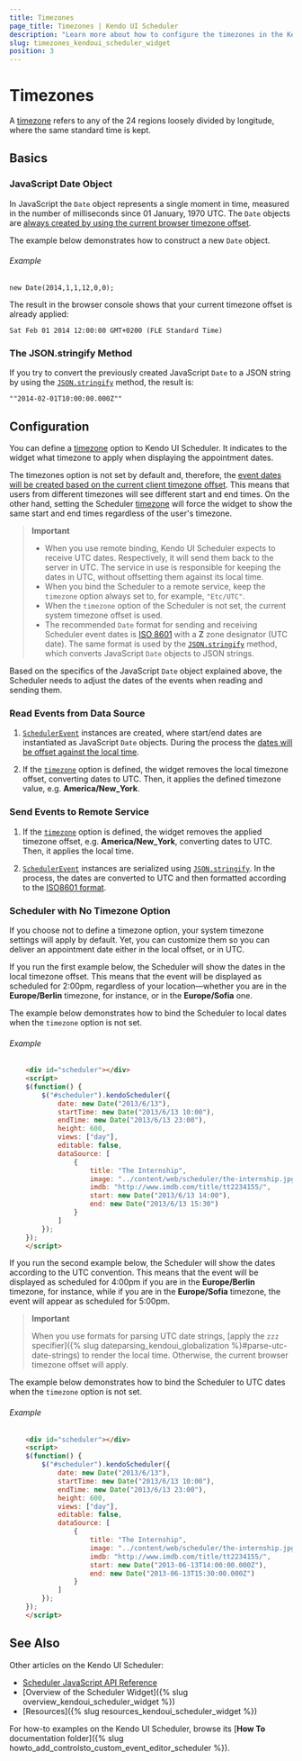 ```yaml
---
title: Timezones
page_title: Timezones | Kendo UI Scheduler
description: "Learn more about how to configure the timezones in the Kendo UI Scheduler widget."
slug: timezones_kendoui_scheduler_widget
position: 3
---
```


# Timezones

A [timezone](http://www.timeanddate.com/time/time-zones.html) refers to any of the 24 regions loosely divided by longitude, where the same standard time is kept.

## Basics

### JavaScript Date Object

In JavaScript the `Date` object represents a single moment in time, measured in the number of milliseconds since 01 January, 1970 UTC. The `Date` objects are [always created by using the current browser timezone offset](http://www.ecma-international.org/ecma-262/6.0/#sec-localtime).

The example below demonstrates how to construct a new `Date` object.

###### Example

    new Date(2014,1,1,12,0,0);

The result in the browser console shows that your current timezone offset is already applied:

    Sat Feb 01 2014 12:00:00 GMT+0200 (FLE Standard Time)

### The JSON.stringify Method

If you try to convert the previously created JavaScript `Date` to a JSON string by using the [`JSON.stringify`](https://developer.mozilla.org/en-US/docs/Web/JavaScript/Reference/Global_Objects/JSON/stringify) method, the result is:

    ""2014-02-01T10:00:00.000Z""

## Configuration

You can define a [timezone](/api/javascript/ui/scheduler#configuration-timezone) option to Kendo UI Scheduler. It indicates to the widget what timezone to apply when displaying the appointment dates.

The timezones option is not set by default and, therefore, the [event dates will be created based on the current client timezone offset](#configuration-Scheduler). This means that users from different timezones will see different start and end times. On the other hand, setting the Scheduler [timezone](/api/javascript/ui/scheduler#configuration-timezone) will force the widget to show the same start and end times regardless of the user's timezone.

> **Important**  
> * When you use remote binding, Kendo UI Scheduler expects to receive UTC dates. Respectively, it will send them back to the server in UTC. The service in use is responsible for keeping the dates in UTC, without offsetting them against its local time.
> * When you bind the Scheduler to a remote service, keep the `timezone` option always set to, for example, `"Etc/UTC"`.
> * When the `timezone` option of the Scheduler is not set, the current system timezone offset is used.
> * The recommended `Date` format for sending and receiving Scheduler event dates is [ISO 8601](https://en.wikipedia.org/wiki/ISO_8601) with a **Z** zone designator (UTC date). The same format is used by the [`JSON.stringify`](https://developer.mozilla.org/en-US/docs/Web/JavaScript/Reference/Global_Objects/JSON/stringify) method, which converts JavaScript `Date` objects to JSON strings.

Based on the specifics of the JavaScript `Date` object explained above, the Scheduler needs to adjust the dates of the events when reading and sending them.

### Read Events from Data Source

1.  [`SchedulerEvent`](/api/javascript/data/schedulerevent) instances are created, where start/end dates are instantiated as JavaScript `Date` objects. During the process the [dates will be offset against the local time](http://www.ecma-international.org/ecma-262/6.0/#sec-localtime).

2. If the [`timezone`](/api/javascript/ui/scheduler#configuration-timezone) option is defined, the widget removes the local timezone offset, converting dates to UTC. Then, it applies the defined timezone value, e.g. **America/New_York**.

### Send Events to Remote Service

1. If the [`timezone`](/api/javascript/ui/scheduler#configuration-timezone) option is defined, the widget removes the applied timezone offset, e.g. **America/New_York**, converting dates to UTC. Then, it applies the local time.

2. [`SchedulerEvent`](/api/javascript/data/schedulerevent) instances are serialized using [`JSON.stringify`](https://developer.mozilla.org/en-US/docs/Web/JavaScript/Reference/Global_Objects/JSON/stringify). In the process, the dates are converted to UTC and then formatted according to the [ISO8601 format](https://en.wikipedia.org/wiki/ISO_8601).

### Scheduler with No Timezone Option

If you choose not to define a timezone option, your system timezone settings will apply by default. Yet, you can customize them so you can deliver an appointment date either in the local offset, or in UTC.

If you run the first example below, the Scheduler will show the dates in the local timezone offset. This means that the event will be displayed as scheduled for 2:00pm, regardless of your location&mdash;whether you are in the **Europe/Berlin** timezone, for instance, or in the **Europe/Sofia** one.

The example below demonstrates how to bind the Scheduler to local dates when the `timezone` option is not set.

###### Example

````html
    <div id="scheduler"></div>
    <script>
    $(function() {
        $("#scheduler").kendoScheduler({
            date: new Date("2013/6/13"),
            startTime: new Date("2013/6/13 10:00"),
            endTime: new Date("2013/6/13 23:00"),
            height: 600,
            views: ["day"],
            editable: false,
            dataSource: [
                {
                    title: "The Internship",
                    image: "../content/web/scheduler/the-internship.jpg",
                    imdb: "http://www.imdb.com/title/tt2234155/",
                    start: new Date("2013/6/13 14:00"),
                    end: new Date("2013/6/13 15:30")
                }
            ]
        });
    });
    </script>
````

If you run the second example below, the Scheduler will show the dates according to the UTC convention. This means that the event will be displayed as scheduled for 4:00pm if you are in the **Europe/Berlin** timezone, for instance, while if you are in the **Europe/Sofia** timezone, the event will appear as scheduled for 5:00pm.  

> **Important**
>
> When you use formats for parsing UTC date strings, [apply the `zzz` specifier]({% slug dateparsing_kendoui_globalization %}#parse-utc-date-strings) to render the local time. Otherwise, the current browser timezone offset will apply.

The example below demonstrates how to bind the Scheduler to UTC dates when the `timezone` option is not set.

###### Example

````html
    <div id="scheduler"></div>
    <script>
    $(function() {
        $("#scheduler").kendoScheduler({
            date: new Date("2013/6/13"),
            startTime: new Date("2013/6/13 10:00"),
            endTime: new Date("2013/6/13 23:00"),
            height: 600,
            views: ["day"],
            editable: false,
            dataSource: [
                {
                    title: "The Internship",
                    image: "../content/web/scheduler/the-internship.jpg",
                    imdb: "http://www.imdb.com/title/tt2234155/",
                    start: new Date("2013-06-13T14:00:00.000Z"),
                    end: new Date("2013-06-13T15:30:00.000Z")
                }
            ]
        });
    });
    </script>
````

## See Also

Other articles on the Kendo UI Scheduler:

* [Scheduler JavaScript API Reference](/api/javascript/ui/scheduler)
* [Overview of the Scheduler Widget]({% slug overview_kendoui_scheduler_widget %})
* [Resources]({% slug resources_kendoui_scheduler_widget %})

For how-to examples on the Kendo UI Scheduler, browse its [**How To** documentation folder]({% slug howto_add_controlsto_custom_event_editor_scheduler %}).
